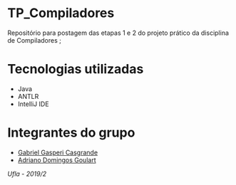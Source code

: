 # TP_Compiladores

  Repositório para postagem das etapas 1 e 2 do projeto prático da disciplina de Compiladores ;
  
# Tecnologias utilizadas
   - Java
   - ANTLR
   - IntelliJ IDE
   
# Integrantes do grupo

   - [Gabriel Gasperi Casgrande](https://github.com/gabrielcasag)
   - [Adriano Domingos Goulart](https://github.com/adrianodg)

*Ufla - 2019/2*

